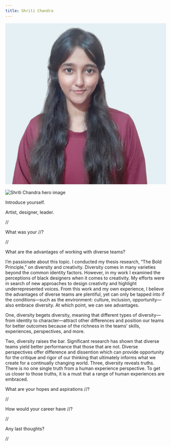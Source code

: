 ```yaml
---
title: Shriti Chandra
---
```


<grid classname="background-bleed">
<column lg="16">

<art-direction>

![Shriti Chandra card image](./608x608.png)

![Shriti Chandra hero image](./2624x1120.jpg)

</art-direction>

<community-lead name="Shriti Chandra" position="Co-Founder" department="XtresssHealth"></community-lead>

</column>
</grid>

<grid className="community__grid" background="gray-10">
<column sm="3" md="3" lg="3">

<span className="community__prompt">Introduce yourself.</span>

</column>

<column md="6" lg="8" offset_lg="1">

Artist, designer, leader. 

//
</column>
</grid>

<grid className="community__grid" background="gray-10">
<column sm="3" md="3" lg="3">

<span className="community__prompt">What was your //?</span>

</column>

<column md="6" lg="8" offset_lg="1">

//

</column>
</grid>

<grid className="community__grid" background="gray-10">
<column sm="3" md="3" lg="3">

<span className="community__prompt">What are the advantages of working with diverse teams?</span>

</column>

<column md="6" lg="8" offset_lg="1">

I’m passionate about this topic. I conducted my thesis research, “The Bold Principle,” on diversity and creativity. Diversity comes in many varieties beyond the common identity factors. However, in my work I examined the perceptions of black designers when it comes to creativity. My efforts were in search of new approaches to design creativity and highlight underrepresented voices. From this work and my own experience, I believe the advantages of diverse teams are plentiful, yet can only be tapped into if the conditions—such as the environment: culture, inclusion, opportunity—also embrace diversity. At which point, we can see advantages.

One, diversity begets diversity, meaning that different types of diversity—from identity to character—attract other differences and position our teams for better outcomes because of the richness in the teams’ skills, experiences, perspectives, and more.

Two, diversity raises the bar. Significant research has shown that diverse teams yield better performance that those that are not. Diverse perspectives offer difference and dissention which can provide opportunity for the critique and rigor of our thinking that ultimately informs what we create for a continually changing world. 
Three, diversity reveals truths. There is no one single truth from a human experience perspective. To get us closer to those truths, it is a must that a range of human experiences are embraced.

</column>
</grid>

<grid className="community__grid" background="gray-10">
<column sm="3" md="3" lg="3">

<span className="community__prompt">What are your hopes and aspirations //?</span>

</column>

<column md="6" lg="8" offset_lg="1">

//

</column>
</grid>

<grid className="community__grid" background="gray-10">
<column sm="3" md="3" lg="3">

<span className="community__prompt">How would your career have //?</span>

</column>

<column md="6" lg="8" offset_lg="1">

//

</column>
</grid>

<grid className="community__grid" background="gray-10">
<column sm="3" md="3" lg="3">

<span className="community__prompt">Any last thoughts?</span>

</column>

<column md="6" lg="8" offset_lg="1">

//
</column>
</grid>
